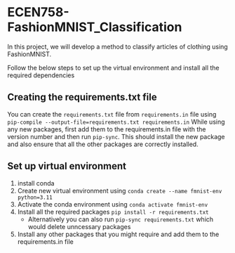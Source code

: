 # ECEN758-FashionMNIST_Classification
In this project, we will develop a method to classify articles of clothing using FashionMNIST. 

Follow the below steps to set up the virtual environment and install all the required dependencies

## Creating the requirements.txt file
You can create the `requirements.txt` file from `requirements.in` file using `pip-compile --output-file=requirements.txt requirements.in`
While using any new packages, first add them to the requirements.in file with the version number and then run `pip-sync`. This should install the new package and also ensure that all the other packages are correctly installed.

## Set up virtual environment
1. install conda
2. Create new virtual environment using `conda create --name fmnist-env python=3.11`
3. Activate the conda environment using `conda activate fmnist-env`
4. Install all the required packages `pip install -r requirements.txt` 
    - Alternatively you can also run `pip-sync requirements.txt` which would delete unncessary packages
5. Install any other packages that you might require and add them to the requirements.in file
